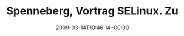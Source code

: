 ---
retweeted: false
source: <a href="http://twitter.com" rel="nofollow">Twitter Web Client</a>
entities:
  hashtags:
  - text: clt09
    indices:
    - '65'
    - '71'
  symbols: []
  user_mentions: []
  urls: []
display_text_range:
- '0'
- '71'
favorite_count: '0'
id_str: '1326543940'
truncated: false
retweet_count: '0'
id: '1326543940'
created_at: Sat Mar 14 10:46:14 +0000 2009
favorited: false
full_text: 'Spenneberg, Vortrag SELinux. Zu spät gekommen, aber interessant. #clt09'
lang: de
tags:
- clt09
- pesos:twitter
date: '2009-03-14T10:46:14+00:00'
src: https://twitter.com/bascht/status/1326543940
original_url: https://twitter.com/bascht/status/1326543940
type: twitter_tweet
text: 'Spenneberg, Vortrag SELinux. Zu spät gekommen, aber interessant. #clt09'
title: Spenneberg, Vortrag SELinux. Zu

---